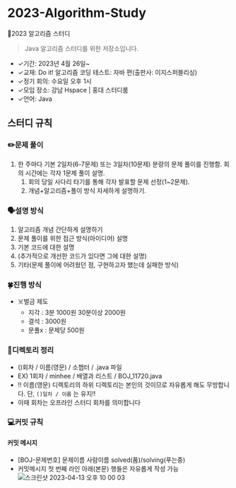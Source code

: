 # 2023-Algorithm-Study
📓2023 알고리즘 스터디

> Java 알고리즘 스터디를 위한 저장소입니다. 

- ✓기간: 2023년 4월 26일~
- ✓교재: Do it! 알고리즘 코딩 테스트: 자바 편(출판사: 이지스퍼블리싱)
- ✓정기 회의: 수요일 오후 1시
- ✓모임 장소: 강남 Hspace | 홍대 스터디룸
- ✓언어: Java

## 스터디 규칙 

### ✏️문제 풀이

1. 한 주마다 기본 2일차(6-7문제) 또는 3일차(10문제) 분량의 문제 풀이를 진행함. 회의 시간에는 각자 1문제 풀이 설명.
   1. 회의 당일 사다리 타기를 통해 각자 발표할 문제 선정(1~2문제).
   2. 개념+알고리즘+풀이 방식 자세하게 설명하기.
   

### 🗣설명 방식

1. 알고리즘 개념 간단하게 설명하기
2. 문제 풀이를 위한 접근 방식(아이디어) 설명
3. 기본 코드에 대한 설명
4. (추가적으로 개선한 코드가 있다면 그에 대한 설명)
5. 기타(문제 풀이에 어려웠던 점, 구현하고자 했는데 실패한 방식)

### 🍀진행 방식

- ☠️벌금 제도 
  - 지각 : 3분 1000원 30분이상 2000원 
  - 결석 : 3000원
  - 문풀x : 문제당 500원

### 📂디렉토리 정리
  - ()회차 / 이름(영문) / 소챕터 / .java 파일
  - EX) 1회차 / minhee / 배열과 리스트 / BOJ_11720.java
  - ‼️ 이름(영문) 디렉토리의 하위 디렉토리는 본인의 것이므로 자유롭게 해도 무방합니다. 단, `()일차 / 이름` 는 유지‼️
  - 이때 회차는 오프라인 스터디 회차를 의미합니다
 
### 💻커밋 규칙
  #### 커밋 메시지
  - [BOJ-문제번호] 문제이름 사람이름 solved(품)/solving(푸는중)
  - 커밋메시지 첫 번째 라인 아래(본문) 행들은 자유롭게 작성 가능<br>
  ![스크린샷 2023-04-13 오후 10 00 03](https://user-images.githubusercontent.com/90172648/231766503-481bcdd7-46e7-43d4-a566-0339bdc9fd68.png)



